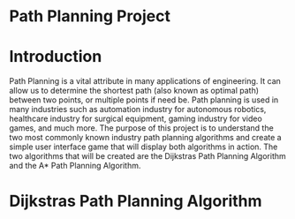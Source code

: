# Path Planning Project

# Introduction
Path Planning is a vital attribute in many applications of engineering. It can allow us to determine the shortest path (also known as optimal path) between two points, or multiple points if need be. Path planning is used in many industries such as automation industry for autonomous robotics, healthcare industry for surgical equipment, gaming industry for video games, and much more. The purpose of this project is to understand the two most commonly known industry path planning algorithms and create a simple user interface game that will display both algorithms in action. The two algorithms that will be created are the Dijkstras Path Planning Algorithm and the A* Path Planning Algorithm. 

# Dijkstras Path Planning Algorithm
